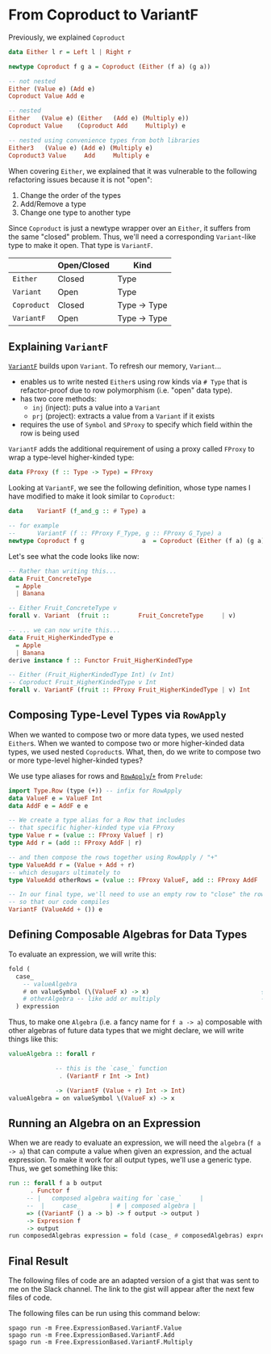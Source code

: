 # From Coproduct to VariantF

Previously, we explained `Coproduct`
```haskell
data Either l r = Left l | Right r

newtype Coproduct f g a = Coproduct (Either (f a) (g a))

-- not nested
Either (Value e) (Add e)
Coproduct Value Add e

-- nested
Either   (Value e) (Either   (Add e) (Multiply e))
Coproduct Value    (Coproduct Add     Multiply) e

-- nested using convenience types from both libraries
Either3   (Value e) (Add e) (Multiply e)
Coproduct3 Value     Add     Multiply e
```

When covering `Either`, we explained that it was vulnerable to the following refactoring issues because it is not "open":
1. Change the order of the types
2. Add/Remove a type
3. Change one type to another type

Since `Coproduct` is just a newtype wrapper over an `Either`, it suffers from the same "closed" problem. Thus, we'll need a corresponding `Variant`-like type to make it open. That type is `VariantF`.

| | Open/Closed | Kind
| - | - | - |
| `Either` | Closed | Type
| `Variant` | Open | Type
| `Coproduct` | Closed | Type -> Type
| `VariantF` | Open | Type -> Type

## Explaining `VariantF`

[`VariantF`](https://pursuit.purescript.org/packages/purescript-variant/5.0.0/docs/Data.Functor.Variant#t:VariantF) builds upon `Variant`. To refresh our memory, `Variant`...
- enables us to write nested `Either`s using row kinds via `# Type` that is refactor-proof due to row polymorphism (i.e. "open" data type).
- has two core methods:
    - `inj` (inject): puts a value into a `Variant`
    - `prj` (project): extracts a value from a `Variant` if it exists
- requires the use of `Symbol` and `SProxy` to specify which field within the row is being used

`VariantF` adds the additional requirement of using a proxy called `FProxy` to wrap a type-level higher-kinded type:
```haskell
data FProxy (f :: Type -> Type) = FProxy
```
Looking at `VariantF`, we see the following definition, whose type names I have modified to make it look similar to `Coproduct`:
```haskell
data    VariantF (f_and_g :: # Type) a

-- for example
--      VariantF (f :: FProxy F_Type, g :: FProxy G_Type) a
newtype Coproduct f g                a  = Coproduct (Either (f a) (g a))
```

Let's see what the code looks like now:
```haskell
-- Rather than writing this...
data Fruit_ConcreteType
  = Apple
  | Banana

-- Either Fruit_ConcreteType v
forall v. Variant  (fruit ::        Fruit_ConcreteType     | v)

-- ... we can now write this...
data Fruit_HigherKindedType e
  = Apple
  | Banana
derive instance f :: Functor Fruit_HigherKindedType

-- Either (Fruit_HigherKindedType Int) (v Int)
-- Coproduct Fruit_HigherKindedType v Int
forall v. VariantF (fruit :: FProxy Fruit_HigherKindedType | v) Int
```

## Composing Type-Level Types via `RowApply`

When we wanted to compose two or more data types, we used nested `Either`s. When we wanted to compose two or more higher-kinded data types, we used nested `Coproduct`s. What, then, do we write to compose two or more type-level higher-kinded types?

We use type aliases for rows and [`RowApply`/`+`](https://pursuit.purescript.org/packages/purescript-typelevel-prelude/3.0.0/docs/Type.Row#t:RowApply) from `Prelude`:
```haskell
import Type.Row (type (+)) -- infix for RowApply
data ValueF e = ValueF Int
data AddF e = AddF e e

-- We create a type alias for a Row that includes
-- that specific higher-kinded type via FProxy
type Value r = (value :: FProxy Valuef | r)
type Add r = (add :: FProxy AddF | r)

-- and then compose the rows together using RowApply / "+"
type ValueAdd r = (Value + Add + r)
-- which desugars ultimately to
type ValueAdd otherRows = (value :: FProxy ValueF, add :: FProxy AddF | otherRows)

-- In our final type, we'll need to use an empty row to "close" the row
-- so that our code compiles
VariantF (ValueAdd + ()) e
```

## Defining Composable Algebras for Data Types

To evaluate an expression, we will write this:
```haskell
fold (
  case_
    -- valueAlgebra
    # on valueSymbol (\(ValueF x) -> x)                               {-
    # otherAlgebra -- like add or multiply                            -}
  ) expression
```
Thus, to make one `Algebra` (i.e. a fancy name for `f a -> a`) composable with other algebras of future data types that we might declare, we will write things like this:
```haskell
valueAlgebra :: forall r

             -- this is the `case_` function
              . (VariantF r Int -> Int)

             -> (VariantF (Value + r) Int -> Int)
valueAlgebra = on valueSymbol \(ValueF x) -> x
```

## Running an Algebra on an Expression

When we are ready to evaluate an expression, we will need the `algebra` (`f a -> a`) that can compute a value when given an expression, and the actual expression. To make it work for all output types, we'll use a generic type. Thus, we get something like this:
```haskell
run :: forall f a b output
      . Functor f
     -- |   composed algebra waiting for `case_`     |
     --  |     case_        | # | composed algebra |
     => ((VariantF () a -> b) -> f output -> output )
     -> Expression f
     -> output
run composedAlgebras expression = fold (case_ # composedAlgebras) expression
```

## Final Result

The following files of code are an adapted version of a gist that was sent to me on the Slack channel. The link to the gist will appear after the next few files of code.

The following files can be run using this command below:
```
spago run -m Free.ExpressionBased.VariantF.Value
spago run -m Free.ExpressionBased.VariantF.Add
spago run -m Free.ExpressionBased.VariantF.Multiply
```
